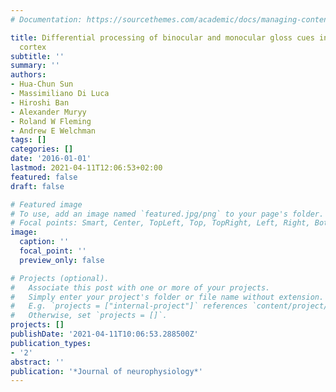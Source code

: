```yaml
---
# Documentation: https://sourcethemes.com/academic/docs/managing-content/

title: Differential processing of binocular and monocular gloss cues in human visual
  cortex
subtitle: ''
summary: ''
authors:
- Hua-Chun Sun
- Massimiliano Di Luca
- Hiroshi Ban
- Alexander Muryy
- Roland W Fleming
- Andrew E Welchman
tags: []
categories: []
date: '2016-01-01'
lastmod: 2021-04-11T12:06:53+02:00
featured: false
draft: false

# Featured image
# To use, add an image named `featured.jpg/png` to your page's folder.
# Focal points: Smart, Center, TopLeft, Top, TopRight, Left, Right, BottomLeft, Bottom, BottomRight.
image:
  caption: ''
  focal_point: ''
  preview_only: false

# Projects (optional).
#   Associate this post with one or more of your projects.
#   Simply enter your project's folder or file name without extension.
#   E.g. `projects = ["internal-project"]` references `content/project/deep-learning/index.md`.
#   Otherwise, set `projects = []`.
projects: []
publishDate: '2021-04-11T10:06:53.288500Z'
publication_types:
- '2'
abstract: ''
publication: '*Journal of neurophysiology*'
---
```


